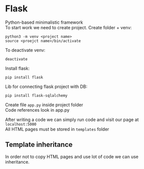# Flask
Python-based minimalistic framework  
To start work we need to create project. Create folder + venv:
```
python3 -m venv <project name>
source <proejct name>/bin/activate
```
To deactivate venv:
```
deactivate
```

Install flask:
```
pip install flask
```
Lib for connecting flask project with DB:
```
pip install flask-sqlalchemy
```
Create file `app.py` inside project folder  
Code references look in app.py  

After writing a code we can simply run code and visit our page at `localhost:5000`  
All HTML pages must be stored in `templates` folder

## Template inheritance
In order not to copy HTML pages and use lot of code we can use inheritance.  

